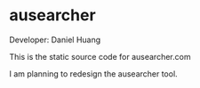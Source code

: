 # ausearcher
Developer: Daniel Huang

This is the static source code for ausearcher.com

I am planning to redesign the ausearcher tool.